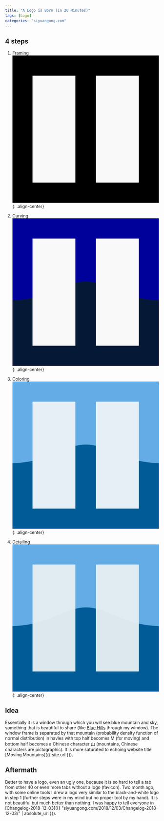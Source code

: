 ```yaml
---
title: "A Logo is Born (in 20 Minutes)"
tags: [Logo]
categories: "siyuangong.com"
---
```


## 4 steps

1. Framing 
![Logo Framing](/assets/images/logo0.svg){: .align-center}

2. Curving 
![Logo Curving](/assets/images/logo1.svg){: .align-center}

3. Coloring
![Logo Coloring](/assets/images/logo2.svg){: .align-center}

4. Detailing
![Logo Detailing](/assets/images/logo3.svg){: .align-center}

## Idea
Essentially it is a window through which you will see blue mountain and sky, something that is beautiful to share (like [Blue Hills](https://www.google.com/maps/place/Blue+Hills+Reservation/@42.215952,-71.0676048,15z/) through my window). The window frame is separated by that mountain (probability density function of normal distribution) in havles with top half becomes M (for moving) and bottom half becomes a Chinese character 山 (mountains, Chinese characters are pictographic). It is more saturated to echoing website title [Moving Mountains]({{ site.url }}). 

## Aftermath
Better to have a logo, even an ugly one, because it is so hard to tell a tab from other 40 or even more tabs without a logo (favicon). Two month ago, with some online tools I drew a logo very similar to the black-and-white logo in step 1 (further steps were in my mind but no proper tool by my hand). It is not beautiful but much better than nothing. I was happy to tell everyone in [Changelog-2018-12-03]({{ "siyuangong.com/2018/12/03/Changelog-2018-12-03/" | absolute_url }}).

